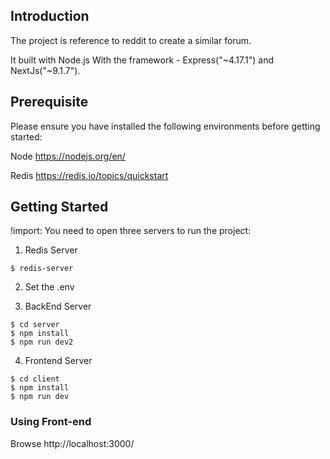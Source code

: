 
## Introduction
The project is reference to reddit to create a similar forum.

It built with Node.js With the framework - Express("~4.17.1") and NextJs("~9.1.7").

## Prerequisite
Please ensure you have installed the following environments before getting started:

Node
https://nodejs.org/en/

Redis
https://redis.io/topics/quickstart


## Getting Started
!import: You need to open three servers to run the project:

1. Redis Server
```
$ redis-server
```

2. Set the .env

3. BackEnd Server
```
$ cd server
$ npm install
$ npm run dev2
```

4. Frontend Server
```
$ cd client
$ npm install
$ npm run dev
```

### Using Front-end
Browse http://localhost:3000/
